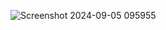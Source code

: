 ![Screenshot 2024-09-05 095955](https://github.com/user-attachments/assets/93195958-dcb8-4cc2-800b-d69e287a586b)
